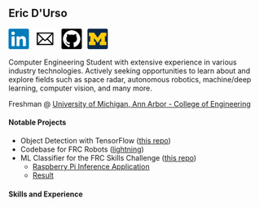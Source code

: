 ## Eric D'Urso

<a href="https://www.linkedin.com/in/edurso/"><img height="40" src="https://github.com/edurso/edurso/blob/new-logos/img/linkedin.png"></a>&nbsp;&nbsp;
<a href="mailto:edurso862@gmail.com"><img height="40" src="https://github.com/edurso/edurso/blob/new-logos/img/email.png"></a>&nbsp;&nbsp;
<a href="https://www.github.com/edurso/"><img height="40" src="https://github.com/edurso/edurso/blob/new-logos/img/github.png"></a>&nbsp;&nbsp;
<a href="https://www.engin.umich.edu/"><img height="40" src="https://github.com/edurso/edurso/blob/new-logos/img/um.png"></a>&nbsp;&nbsp;

Computer Engineering Student with extensive experience in various industry technologies.
Actively seeking opportunities to learn about and explore fields such as space radar, autonomous robotics, machine/deep learning, computer vision, and many more.

Freshman @ [University of Michigan, Ann Arbor - College of Engineering](https://www.engin.umich.edu/)

#### Notable Projects

- Object Detection with TensorFlow ([this repo](https://github.com/edurso/obj-detect))
- Codebase for FRC Robots ([lightning](https://github.com/frc-862/lightning))
- ML Classifier for the FRC Skills Challenge ([this repo](https://github.com/frc-862/galactic-search-nb))
  - [Raspberry Pi Inference Application](https://github.com/frc-862/mcqueen-vision)
  - [Result](https://lightningrobotics.smugmug.com/2020-21-Folder/n-jZqhV9/2021---Skills-Challenge-Videos/i-pNbf3jw/A)

#### Skills and Experience

<!-- ###### OS -->


<!-- ###### OS
![Linux](https://skillicons.dev/icons?i=linux&theme=light)&nbsp;&nbsp;<img height="50" src="https://github.com/edurso/edurso/blob/master/img/windows.png">&nbsp;&nbsp;

###### Languages
![c++](https://skillicons.dev/icons?i=cpp)&nbsp;&nbsp;![c](https://skillicons.dev/icons?i=c)&nbsp;&nbsp;![python](https://skillicons.dev/icons?i=python&theme=light)&nbsp;&nbsp;![java](https://skillicons.dev/icons?i=java&theme=light)&nbsp;&nbsp;![docker](https://skillicons.dev/icons?i=docker)&nbsp;&nbsp;<img height="50" src="https://github.com/edurso/edurso/blob/master/img/jupyter.png">&nbsp;&nbsp;![ruby](https://skillicons.dev/icons?i=ruby)&nbsp;&nbsp;![js](https://skillicons.dev/icons?i=js)&nbsp;&nbsp;![html](https://skillicons.dev/icons?i=html)&nbsp;&nbsp;![vim](https://skillicons.dev/icons?i=vim&theme=light)&nbsp;&nbsp;

###### Frameworks & Libraries
<img height="40" src="https://github.com/edurso/edurso/blob/master/img/opencv.png">&nbsp;&nbsp;![Frameworks & Libraries](https://skillicons.dev/icons?i=tensorflow)&nbsp;&nbsp;![Frameworks & Libraries](https://skillicons.dev/icons?i=spring)&nbsp;&nbsp;![Frameworks & Libraries](https://skillicons.dev/icons?i=unity)&nbsp;&nbsp;![Frameworks & Libraries](https://skillicons.dev/icons?i=qt)&nbsp;&nbsp;<img height="40" src="https://github.com/edurso/edurso/blob/master/img/keras.png">&nbsp;&nbsp;![Frameworks & Libraries](https://skillicons.dev/icons?i=pytorch)&nbsp;&nbsp;<img height="40" src="https://github.com/edurso/edurso/blob/master/img/android.png">&nbsp;&nbsp;![Frameworks & Libraries](https://skillicons.dev/icons?i=ros)&nbsp;&nbsp;

###### Other Tools
![git](https://skillicons.dev/icons?i=git)&nbsp;&nbsp;![github](https://skillicons.dev/icons?i=github)&nbsp;&nbsp;![cmake](https://skillicons.dev/icons?i=cmake)&nbsp;&nbsp;![gradle](https://skillicons.dev/icons?i=gradle)&nbsp;&nbsp;![maven](https://skillicons.dev/icons?i=maven)&nbsp;&nbsp;![rpi](https://skillicons.dev/icons?i=raspberrypi)&nbsp;&nbsp;![arduino](https://skillicons.dev/icons?i=arduino)&nbsp;&nbsp;<img height="40" src="https://github.com/edurso/edurso/blob/master/img/first.png">&nbsp;&nbsp; -->

